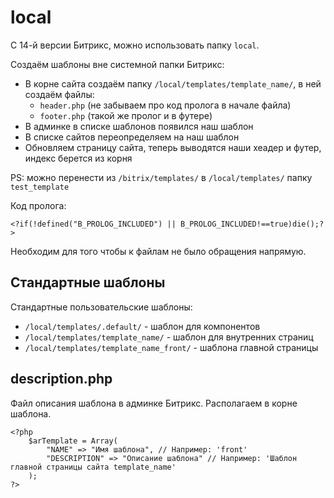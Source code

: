 # local
С 14-й версии Битрикс, можно использовать папку `local`.

Создаём шаблоны вне системной папки Битрикс:
- В корне сайта создаём папку `/local/templates/template_name/`, в ней создаём файлы:
    - `header.php` (не забываем про код пролога в начале файла)
    - `footer.php` (такой же пролог и в футере)
- В админке в списке шаблонов появился наш шаблон
- В списке сайтов переопределяем на наш шаблон
- Обновляем страницу сайта, теперь выводятся наши хеадер и футер, индекс берется из корня

PS: можно перенести из `/bitrix/templates/` в `/local/templates/` папку `test_template`

Код пролога:

    <?if(!defined("B_PROLOG_INCLUDED") || B_PROLOG_INCLUDED!==true)die();?>

Необходим для того чтобы к файлам не было обращения напрямую.

## Стандартные шаблоны
Стандартные пользовательские шаблоны:
- `/local/templates/.default/` - шаблон для компонентов
- `/local/templates/template_name/` - шаблон для внутренних страниц
- `/local/templates/template_name_front/` - шаблона главной страницы

## description.php
Файл описания шаблона в админке Битрикс. Располагаем в корне шаблона.

    <?php
        $arTemplate = Array(
            "NAME" => "Имя шаблона", // Например: 'front'
            "DESCRIPTION" => "Описание шаблона" // Например: 'Шаблон главной страницы сайта template_name'
        );
    ?>
